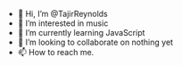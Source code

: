 - 👋 Hi, I’m @TajirReynolds
- 👀 I’m interested in  music
- 🌱 I’m currently learning  JavaScript
- 💞️ I’m looking to collaborate on  nothing yet 
- 📫 How to reach me.

<!---
TajirReynolds/TajirReynolds is a ✨ special ✨ repository because its `README.md` (this file) appears on your GitHub profile.
You can click the Preview link to take a look at your changes.
--->

